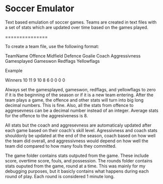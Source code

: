 Soccer Emulator
===============

Text based emulation of soccer games.  Teams are created in text files with a set of stats which are updated over time based on the games played.

===============

To create a team file, use the following format:

TeamName Offence Midfield Defence Goalie Coach Aggressivness Gamesplayed Gameswon Redflags Yellowflags

Example

Winners 10 11 9 10 8 6 0 0 0 0

Always set the gamesplayed, gameswon, redflags, and yellowflags to zero if it is the beginning of the season or if it is a new team entering.  After the team plays a game, the offence and other stats will turn into big long decimal numbers.  This is fine.  Also, all the stats from offence to aggresevness can be a decimal number instead of an integer.  Average stats for the offence to the aggresiveness is 8.

All stats but the coach and aggresevness are automaticaly updated after each game based on their coach's skill level.  Agressivness and coach stats shouldonly be updated at the end of the season, coach based on how well the team did overall, and aggressivness would depend on how well the team did compared to how many fouls they committed.

The game folder contains stats outputed from the game.  These include score, overtime score, fouls, and possession.  The rounds folder contains stats ouputed from the game, round at a time.  This was mainly for my debugging purposes, but it basicly contains what happens during each round of play.  Each round is considered 1 minute long.

